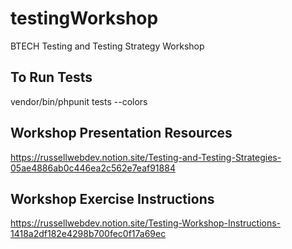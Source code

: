 # testingWorkshop
BTECH Testing and Testing Strategy Workshop

## To Run Tests
vendor/bin/phpunit tests --colors

## Workshop Presentation Resources
https://russellwebdev.notion.site/Testing-and-Testing-Strategies-05ae4886ab0c446ea2c562e7eaf91884

## Workshop Exercise Instructions
https://russellwebdev.notion.site/Testing-Workshop-Instructions-1418a2df182e4298b700fec0f17a69ec
